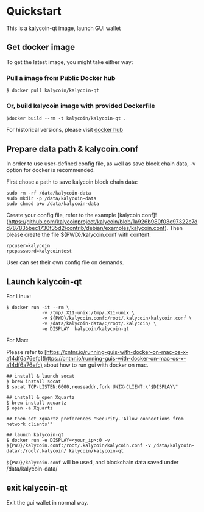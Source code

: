 # Quickstart

This is a kalycoin-qt image, launch GUI wallet

## Get docker image

To get the latest image, you might take either way:

### Pull a image from Public Docker hub

```
$ docker pull kalycoin/kalycoin-qt
```

### Or, build kalycoin image with provided Dockerfile

```
$docker build --rm -t kalycoin/kalycoin-qt .
```

For historical versions, please visit [docker hub](https://hub.docker.com/r/kalycoin/kalycoin-qt/)

## Prepare data path & kalycoin.conf

In order to use user-defined config file, as well as save block chain data, -v option for docker is recommended.

First chose a path to save kalycoin block chain data:

```
sudo rm -rf /data/kalycoin-data
sudo mkdir -p /data/kalycoin-data
sudo chmod a+w /data/kalycoin-data
```

Create your config file, refer to the example [kalycoin.conf]!(https://github.com/kalycoinproject/kalycoin/blob/1a926b980f03e97322c7dd787835bec1730f35d2/contrib/debian/examples/kalycoin.conf). Then please create the file ${PWD}/kalycoin.conf with content:

```
rpcuser=kalycoin
rpcpassword=kalycointest
```

User can set their own config file on demands.

## Launch kalycoin-qt

For Linux:

```
$ docker run -it --rm \
             -v /tmp/.X11-unix:/tmp/.X11-unix \
             -v ${PWD}/kalycoin.conf:/root/.kalycoin/kalycoin.conf \
             -v /data/kalycoin-data/:/root/.kalycoin/ \
             -e DISPLAY  kalycoin/kalycoin-qt
```

For Mac:

Please refer to
[https://cntnr.io/running-guis-with-docker-on-mac-os-x-a14df6a76efc](https://cntnr.io/running-guis-with-docker-on-mac-os-x-a14df6a76efc) about how to run gui with docker on mac.

```
## install & launch socat
$ brew install socat
$ socat TCP-LISTEN:6000,reuseaddr,fork UNIX-CLIENT:\"$DISPLAY\"

## install & open Xquartz
$ brew install xquartz
$ open -a Xquartz

## then set Xquartz preferences "Security-'Allow connections from network clients'"

## launch kalycoin-qt 
$ docker run -e DISPLAY=<your_ip>:0 -v ${PWD}/kalycoin.conf:/root/.kalycoin/kalycoin.conf -v /data/kalycoin-data/:/root/.kalycoin/ kalycoin/kalycoin-qt

```


`${PWD}/kalycoin.conf` will be used, and blockchain data saved under /data/kalycoin-data/


## exit kalycoin-qt

Exit the gui wallet in normal way.


